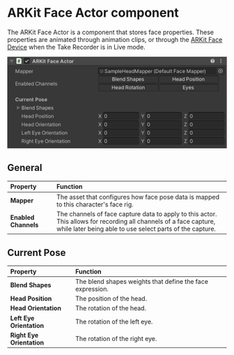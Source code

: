 # ARKit Face Actor component

The ARKit Face Actor is a component that stores face properties. These properties are animated through animation clips, or through the [ARKit Face Device](ref-component-arkit-face-device.md) when the Take Recorder is in Live mode.

![](images/ref-component-arkit-face-actor.png)

## General

| Property | Function |
|:---|:---|
| **Mapper** | The asset that configures how face pose data is mapped to this character's face rig. |
| **Enabled Channels** | The channels of face capture data to apply to this actor.<br />This allows for recording all channels of a face capture, while later being able to use select parts of the capture. |

## Current Pose

| Property | Function |
|:---|:---|
| **Blend Shapes** | The blend shapes weights that define the face expression. |
| **Head Position** | The position of the head. |
| **Head Orientation** | The rotation of the head. |
| **Left Eye Orientation** | The rotation of the left eye. |
| **Right Eye Orientation** | The rotation of the right eye. |
